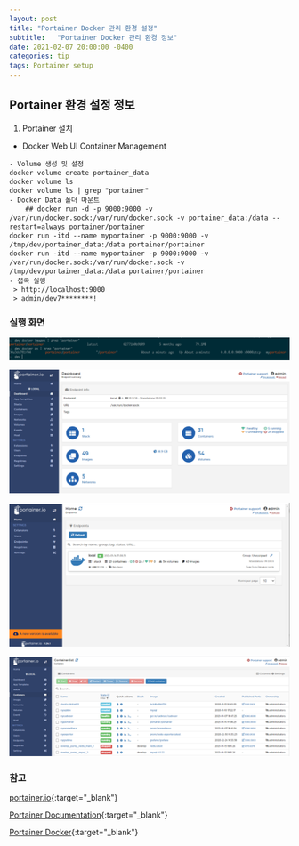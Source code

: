 ```yaml
---
layout: post
title: "Portainer Docker 관리 환경 설정"
subtitle:   "Portainer Docker 관리 환경 정보"
date: 2021-02-07 20:00:00 -0400
categories: tip
tags: Portainer setup
---
```


## Portainer 환경 설정 정보

1. Portainer 설치
- Docker Web UI Container Management

```
- Volume 생성 및 설정
docker volume create portainer_data
docker volume ls 
docker volume ls | grep "portainer"
- Docker Data 폴더 마운트
	## docker run -d -p 9000:9000 -v /var/run/docker.sock:/var/run/docker.sock -v portainer_data:/data --restart=always portainer/portainer
docker run -itd --name myportainer -p 9000:9000 -v /tmp/dev/portainer_data:/data portainer/portainer
docker run -itd --name myportainer -p 9000:9000 -v /var/run/docker.sock:/var/run/docker.sock -v /tmp/dev/portainer_data:/data portainer/portainer
- 접속 실행
 > http://localhost:9000
 > admin/dev7********!
```

### 실행 화면
![1.Portainer-docker](/assets/img/post/potainer/img01.PNG)

![2.Portainer-데시보드](/assets/img/post/potainer/img02.PNG)

![3.Portainer관리](/assets/img/post/potainer/img03.PNG)

![4.Portainer-Container관리](/assets/img/post/potainer/img04.PNG)


### 참고
[portainer.io](https://www.portainer.io/){:target="_blank"}

[Portainer Documentation](https://documentation.portainer.io/){:target="_blank"}

[Portainer Docker](https://hub.docker.com/r/portainer/portainer){:target="_blank"}


